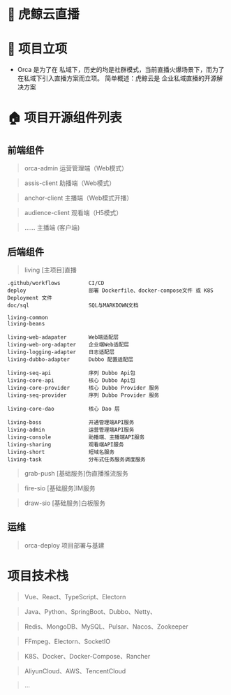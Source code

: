 # 🐳 虎鲸云直播


# 👏 项目立项
- Orca 是为了在 私域下，历史的均是社群模式，当前直播火爆场景下，而为了在私域下引入直播方案而立项。 简单概述：虎鲸云是 企业私域直播的开源解决方案

# 🏠 项目开源组件列表


## 前端组件
> orca-admin       运营管理端（Web模式）

> assis-client     助播端（Web模式）

> anchor-client    主播端（Web模式开播）

> audience-client  观看端（H5模式）

> ......           主播端 (客户端)


## 后端组件

> living             [主项目]直播
  ``` 
  .github/workflows         CI/CD
  deploy                    部署 Dockerfile、docker-compose文件 或 K8S Deployment 文件
  doc/sql                   SQL与MARKDOWN文档
  
  living-common             
  living-beans
  
  living-web-adapater       Web端适配层
  living-web-org-adapter    企业端Web适配层
  living-logging-adapter    日志适配层
  living-dubbo-adapter      Dubbo 配置适配层
  
  living-seq-api            序列 Dubbo Api包
  living-core-api           核心 Dubbo Api包
  living-core-provider      核心 Dubbo Provider 服务
  living-seq-provider       序列 Dubbo Provider 服务

  living-core-dao           核心 Dao 层
  
  living-boss               开通管理端API服务
  living-admin              运营管理端API服务
  living-console            助播端、主播端API服务
  living-sharing            观看端API服务
  living-short              短域名服务
  living-task               分布式任务服务调度服务

  ```     

> grab-push        [基础服务]伪直播推流服务

> fire-sio         [基础服务]IM服务

> draw-sio         [基础服务]白板服务

## 运维

> orca-deploy      项目部署与基建


# 项目技术栈

> Vue、React、TypeScript、Electorn

> Java、Python、SpringBoot、Dubbo、Netty、

> Redis、MongoDB、MySQL、Pulsar、Nacos、Zookeeper

> FFmpeg、Electorn、SocketIO

> K8S、Docker、Docker-Compose、Rancher

> AliyunCloud、AWS、TencentCloud

> ...


